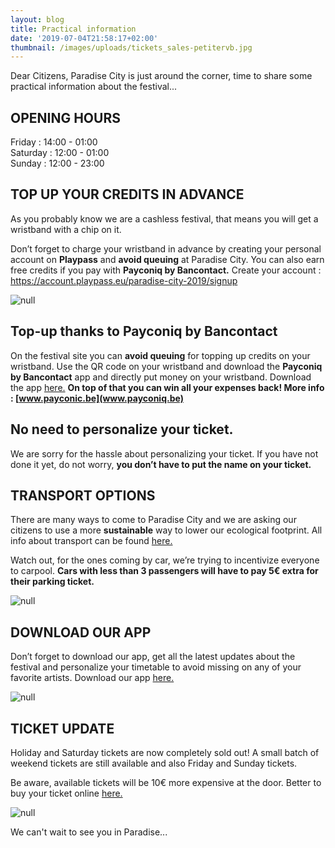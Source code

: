 ```yaml
---
layout: blog
title: Practical information
date: '2019-07-04T21:58:17+02:00'
thumbnail: /images/uploads/tickets_sales-petitervb.jpg
---
```

Dear Citizens, Paradise City is just around the corner, time to share some practical information about the festival...

## OPENING HOURS

Friday : 14:00 - 01:00\
Saturday : 12:00 - 01:00\
Sunday : 12:00 - 23:00

## TOP UP YOUR CREDITS IN ADVANCE

As you probably know we are a cashless festival, that means you will get a wristband with a chip on it.

Don’t forget to charge your wristband in advance by creating your personal account on **Playpass** and **avoid queuing** at Paradise City. You can also earn free credits if you pay with **Payconiq by Bancontact.**
Create your account : <https://account.playpass.eu/paradise-city-2019/signup>

![null](/images/uploads/payconiq1website.jpg)

## Top-up thanks to Payconiq by Bancontact

On the festival site you can **avoid queuing** for topping up credits on your wristband. Use the QR code on your wristband and download the **Payconiq by Bancontact** app and directly put money on your wristband. Download the app [here.](https://paradisecity.be/news/download-the-payconiq-app-and-get-some-major-advantages/)
**On top of that you can win all your expenses back! More info : [www.payconic.be](www.payconiq.be)**

## No need to personalize your ticket.

We are sorry for the hassle about personalizing your ticket. If you have not done it yet, do not worry, **you don’t have to put the name on your ticket.**

## TRANSPORT OPTIONS

There are many ways to come to Paradise City and we are asking our citizens to use a more **sustainable** way to lower our ecological footprint.
All info about transport can be found [here.](https://paradisecity.be/transport)

Watch out, for the ones coming by car, we’re trying to incentivize everyone to carpool. **Cars with less than 3 passengers will have to pay 5€ extra for their parking ticket.**

![null](/images/uploads/buswebsite.jpg)

## DOWNLOAD OUR APP

Don’t forget to download our app, get all the latest updates about the festival and personalize your timetable to avoid missing on any of your favorite artists. Download our app [here.](https://paradisecity.be/news/paradise-city-app/)

![null](/images/uploads/appic.jpg)

## TICKET UPDATE

Holiday and Saturday tickets are now completely sold out! 
A small batch of weekend tickets are still available and also Friday and Sunday tickets. 

Be aware, available tickets will be 10€ more expensive at the door. Better to buy your ticket online [here.](https://shop.paylogic.com/124808/17501/tickets)

![null](/images/uploads/tickets-sales-1-–-6-copie.jpg)

We can't wait to see you in Paradise...
